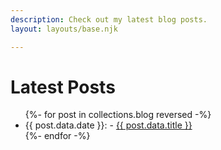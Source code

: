 ```yaml
---
description: Check out my latest blog posts.
layout: layouts/base.njk

---
```


# Latest Posts

<ul>
    {%- for post in collections.blog reversed -%}
    <li>{{ post.data.date }}: - <a href="{{ post.url }}">{{ post.data.title }}</a></li>
    {%- endfor -%}
</ul>
